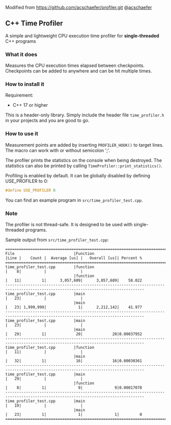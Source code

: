 Modified from https://github.com/acschaefer/profiler.git @[acschaefer](https://github.com/acschaefer)

## C++ Time Profiler

A simple and lightweight CPU execution time profiler for **single-threaded**
C++ programs

### What it does

Measures the CPU execution times elapsed between checkpoints. Checkpoints can be added to anywhere and can be hit multiple times.

### How to install it

Requirement:
- C++ 17 or higher

This is a header-only library. Simply include the header file `time_profiler.h` in your projects and you are good to go.


### How to use it

Measurement points are added by inserting `PROFILER_HOOK()` to target lines. The macro can work with or without semicolon ';'.

The profiler prints the statistics on the console when being destroyed.
The statistics can also be printed by calling `TimeProfiler::print_statistics()`.

Profiling is enabled by default. It can be globally disabled by defining USE_PROFILER to 0:
```c
#define USE_PROFILER 0
```

You can find an example program in `src/time_profiler_test.cpp`.

### Note

The profiler is not thread-safe. It is designed to be used with single-threaded programs.


Sample output from `src/time_profiler_test.cpp`:
```
===================================================================================================================================
File                          |Function                                |Line |    Count |  Average [us] |   Overall [us]| Percent %
===================================================================================================================================
time_profiler_test.cpp        |function                                |    8|          |               |
                              |function                                |   11|         1|      3,057,689|      3,057,689|    58.022
-----------------------------------------------------------------------------------------------------------------------------------
time_profiler_test.cpp        |main                                    |   23|          |               |
                              |main                                    |   23| 1,999,999|              1|      2,212,142|    41.977
-----------------------------------------------------------------------------------------------------------------------------------
time_profiler_test.cpp        |main                                    |   23|          |               |
                              |main                                    |   29|         1|             20|             20|0.00037952
-----------------------------------------------------------------------------------------------------------------------------------
time_profiler_test.cpp        |function                                |   11|          |               |
                              |main                                    |   32|         1|             16|             16|0.00030361
-----------------------------------------------------------------------------------------------------------------------------------
time_profiler_test.cpp        |main                                    |   29|          |               |
                              |function                                |    8|         1|              9|              9|0.00017078
-----------------------------------------------------------------------------------------------------------------------------------
time_profiler_test.cpp        |main                                    |   19|          |               |
                              |main                                    |   23|         1|              1|              1|         0
===================================================================================================================================
```



